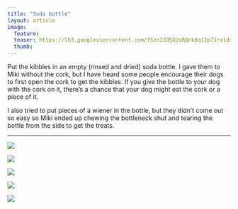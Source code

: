 ```yaml
---
title: "Soda bottle"
layout: article
image:
  feature:
  teaser: https://lh3.googleusercontent.com/f5zn2JOSXUsRQnk0q1Jp73rx1dsen6DT6Z_57J_qW1o=w245
  thumb:
---
```


Put the kibbles in an empty (rinsed and dried) soda bottle. I gave them to Miki without the cork, but I have heard some people encourage their dogs to first open the cork to get the kibbles. If you give the bottle to your dog with the cork on it, there’s a chance that your dog might eat the cork or a piece of it.

I also tried to put pieces of a wiener in the bottle, but they didn’t come out so easy so Miki ended up chewing the bottleneck shut and tearing the bottle from the side to get the treats.

---

[![](https://lh3.googleusercontent.com/co8p_jTbaLmbcE8AActaRujmUJz9O8eoiED82cenfvg=w800)](https://lh3.googleusercontent.com/co8p_jTbaLmbcE8AActaRujmUJz9O8eoiED82cenfvg=s0)

[![](https://lh3.googleusercontent.com/YWIe4I6-WHvk9JSAxvAWjV-h-wJNaNPFcGArmSFUlYY=w800)](https://lh3.googleusercontent.com/YWIe4I6-WHvk9JSAxvAWjV-h-wJNaNPFcGArmSFUlYY=s0)

[![](https://lh3.googleusercontent.com/mZyrCPPx0UK7-cGRLpQiCGmGfufaGlWqXPGQhb6T6Cs=w800)](https://lh3.googleusercontent.com/mZyrCPPx0UK7-cGRLpQiCGmGfufaGlWqXPGQhb6T6Cs=s0)

[![](https://lh3.googleusercontent.com/Q_K5gvaN118YxsQUhj4m9yPWaSVkBMxT-slbRG6y2sE=w800)](https://lh3.googleusercontent.com/Q_K5gvaN118YxsQUhj4m9yPWaSVkBMxT-slbRG6y2sE=s0)

[![](https://lh3.googleusercontent.com/Fp4OQft13xep2Mhwpgkc3zJjk_BH5TxZbLFC0agdq-w=w800)](https://lh3.googleusercontent.com/Fp4OQft13xep2Mhwpgkc3zJjk_BH5TxZbLFC0agdq-w=s0)


